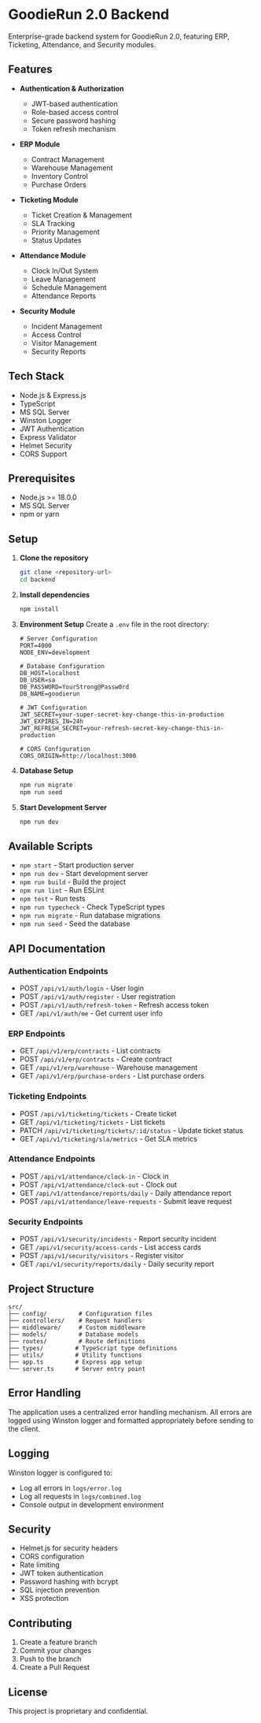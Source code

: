 # GoodieRun 2.0 Backend

Enterprise-grade backend system for GoodieRun 2.0, featuring ERP, Ticketing, Attendance, and Security modules.

## Features

- **Authentication & Authorization**
  - JWT-based authentication
  - Role-based access control
  - Secure password hashing
  - Token refresh mechanism

- **ERP Module**
  - Contract Management
  - Warehouse Management
  - Inventory Control
  - Purchase Orders

- **Ticketing Module**
  - Ticket Creation & Management
  - SLA Tracking
  - Priority Management
  - Status Updates

- **Attendance Module**
  - Clock In/Out System
  - Leave Management
  - Schedule Management
  - Attendance Reports

- **Security Module**
  - Incident Management
  - Access Control
  - Visitor Management
  - Security Reports

## Tech Stack

- Node.js & Express.js
- TypeScript
- MS SQL Server
- Winston Logger
- JWT Authentication
- Express Validator
- Helmet Security
- CORS Support

## Prerequisites

- Node.js >= 18.0.0
- MS SQL Server
- npm or yarn

## Setup

1. **Clone the repository**
   ```bash
   git clone <repository-url>
   cd backend
   ```

2. **Install dependencies**
   ```bash
   npm install
   ```

3. **Environment Setup**
   Create a `.env` file in the root directory:
   ```env
   # Server Configuration
   PORT=4000
   NODE_ENV=development

   # Database Configuration
   DB_HOST=localhost
   DB_USER=sa
   DB_PASSWORD=YourStrong@Passw0rd
   DB_NAME=goodierun

   # JWT Configuration
   JWT_SECRET=your-super-secret-key-change-this-in-production
   JWT_EXPIRES_IN=24h
   JWT_REFRESH_SECRET=your-refresh-secret-key-change-this-in-production

   # CORS Configuration
   CORS_ORIGIN=http://localhost:3000
   ```

4. **Database Setup**
   ```bash
   npm run migrate
   npm run seed
   ```

5. **Start Development Server**
   ```bash
   npm run dev
   ```

## Available Scripts

- `npm start` - Start production server
- `npm run dev` - Start development server
- `npm run build` - Build the project
- `npm run lint` - Run ESLint
- `npm test` - Run tests
- `npm run typecheck` - Check TypeScript types
- `npm run migrate` - Run database migrations
- `npm run seed` - Seed the database

## API Documentation

### Authentication Endpoints

- POST `/api/v1/auth/login` - User login
- POST `/api/v1/auth/register` - User registration
- POST `/api/v1/auth/refresh-token` - Refresh access token
- GET `/api/v1/auth/me` - Get current user info

### ERP Endpoints

- GET `/api/v1/erp/contracts` - List contracts
- POST `/api/v1/erp/contracts` - Create contract
- GET `/api/v1/erp/warehouse` - Warehouse management
- GET `/api/v1/erp/purchase-orders` - List purchase orders

### Ticketing Endpoints

- POST `/api/v1/ticketing/tickets` - Create ticket
- GET `/api/v1/ticketing/tickets` - List tickets
- PATCH `/api/v1/ticketing/tickets/:id/status` - Update ticket status
- GET `/api/v1/ticketing/sla/metrics` - Get SLA metrics

### Attendance Endpoints

- POST `/api/v1/attendance/clock-in` - Clock in
- POST `/api/v1/attendance/clock-out` - Clock out
- GET `/api/v1/attendance/reports/daily` - Daily attendance report
- POST `/api/v1/attendance/leave-requests` - Submit leave request

### Security Endpoints

- POST `/api/v1/security/incidents` - Report security incident
- GET `/api/v1/security/access-cards` - List access cards
- POST `/api/v1/security/visitors` - Register visitor
- GET `/api/v1/security/reports/daily` - Daily security report

## Project Structure

```
src/
├── config/         # Configuration files
├── controllers/    # Request handlers
├── middleware/     # Custom middleware
├── models/         # Database models
├── routes/         # Route definitions
├── types/         # TypeScript type definitions
├── utils/         # Utility functions
├── app.ts         # Express app setup
└── server.ts      # Server entry point
```

## Error Handling

The application uses a centralized error handling mechanism. All errors are logged using Winston logger and formatted appropriately before sending to the client.

## Logging

Winston logger is configured to:
- Log all errors in `logs/error.log`
- Log all requests in `logs/combined.log`
- Console output in development environment

## Security

- Helmet.js for security headers
- CORS configuration
- Rate limiting
- JWT token authentication
- Password hashing with bcrypt
- SQL injection prevention
- XSS protection

## Contributing

1. Create a feature branch
2. Commit your changes
3. Push to the branch
4. Create a Pull Request

## License

This project is proprietary and confidential.

